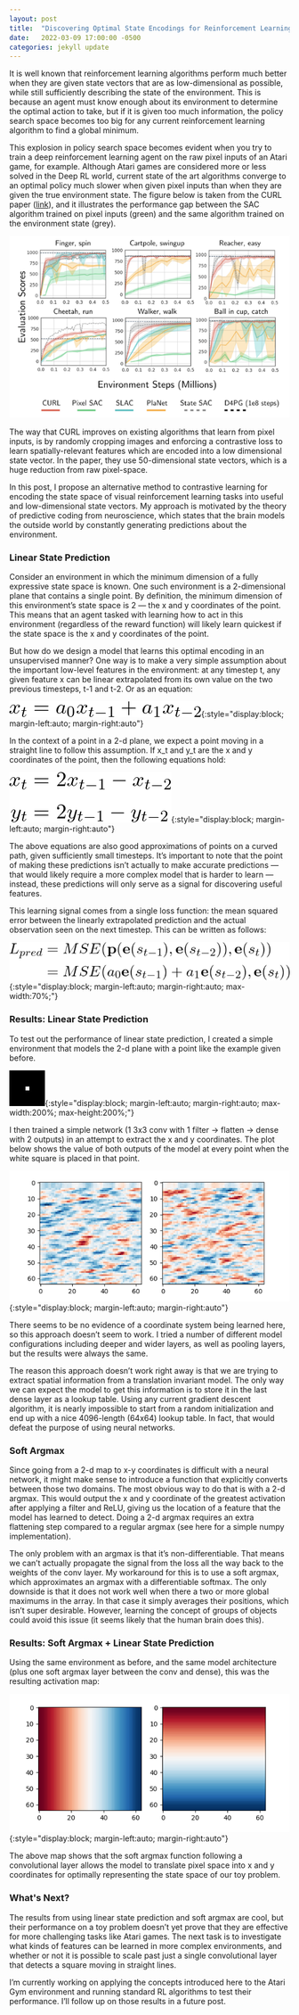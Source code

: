 ```yaml
---
layout: post
title:  "Discovering Optimal State Encodings for Reinforcement Learning Algorithms"
date:   2022-03-09 17:00:00 -0500
categories: jekyll update
---
```

It is well known that reinforcement learning algorithms perform much better when they are given state vectors that are as low-dimensional as possible, while still sufficiently describing the state of the environment. This is because an agent must know enough about its environment to determine the optimal action to take, but if it is given too much information, the policy search space becomes too big for any current reinforcement learning algorithm to find a global minimum.

This explosion in policy search space becomes evident when you try to train a deep reinforcement learning agent on the raw pixel inputs of an Atari game, for example. Although Atari games are considered more or less solved in the Deep RL world, current state of the art algorithms converge to an optimal policy much slower when given pixel inputs than when they are given the true environment state. The figure below is taken from the CURL paper ([link](https://arxiv.org/abs/2004.04136v1)), and it illustrates the performance gap between the SAC algorithm trained on pixel inputs (green) and the same algorithm trained on the environment state (grey).

![curl results](/assets/curl_results.png)

The way that CURL improves on existing algorithms that learn from pixel inputs, is by randomly cropping images and enforcing a contrastive loss to learn spatially-relevant features which are encoded into a low dimensional state vector. In the paper, they use 50-dimensional state vectors, which is a huge reduction from raw pixel-space.

In this post, I propose an alternative method to contrastive learning for encoding the state space of visual reinforcement learning tasks into useful and low-dimensional state vectors. My approach is motivated by the theory of predictive coding from neuroscience, which states that the brain models the outside world by constantly generating predictions about the environment.

### **Linear State Prediction**
Consider an environment in which the minimum dimension of a fully expressive state space is known. One such environment is a 2-dimensional plane that contains a single point. By definition, the minimum dimension of this environment’s state space is 2 — the x and y coordinates of the point. This means that an agent tasked with learning how to act in this environment (regardless of the reward function) will likely learn quickest if the state space is the x and y coordinates of the point.

But how do we design a model that learns this optimal encoding in an unsupervised manner? One way is to make a very simple assumption about the important low-level features in the environment: at any timestep t, any given feature x can be linear extrapolated from its own value on the two previous timesteps, t-1 and t-2. Or as an equation:

![equation 1](/assets/eq1.png){:style="display:block; margin-left:auto; margin-right:auto"}


In the context of a point in a 2-d plane, we expect a point moving in a straight line to follow this assumption. If x_t and y_t are the x and y coordinates of the point, then the following equations hold:

![equation 2](/assets/eq2.png){:style="display:block; margin-left:auto; margin-right:auto"}

The above equations are also good approximations of points on a curved path, given sufficiently small timesteps. It’s important to note that the point of making these predictions isn’t actually to make accurate predictions — that would likely require a more complex model that is harder to learn — instead, these predictions will only serve as a signal for discovering useful features.

This learning signal comes from a single loss function: the mean squared error between the linearly extrapolated prediction and the actual observation seen on the next timestep. This can be written as follows:

![equation 3](/assets/eq3.png){:style="display:block; margin-left:auto; margin-right:auto; max-width:70%;"}

### **Results: Linear State Prediction**
To test out the performance of linear state prediction, I created a simple environment that models the 2-d plane with a point like the example given before.

![env gif](/assets/env.gif){:style="display:block; margin-left:auto; margin-right:auto; max-width:200%; max-height:200%;"}

I then trained a simple network (1 3x3 conv with 1 filter -> flatten -> dense with 2 outputs) in an attempt to extract the x and y coordinates. The plot below shows the value of both outputs of the model at every point when the white square is placed in that point.

![encoding 1](/assets/encodings1.png){:style="display:block; margin-left:auto; margin-right:auto"}

There seems to be no evidence of a coordinate system being learned here, so this approach doesn’t seem to work. I tried a number of different model configurations including deeper and wider layers, as well as pooling layers, but the results were always the same.

The reason this approach doesn’t work right away is that we are trying to extract spatial information from a translation invariant model. The only way we can expect the model to get this information is to store it in the last dense layer as a lookup table. Using any current gradient descent algorithm, it is nearly impossible to start from a random initialization and end up with a nice 4096-length (64x64) lookup table. In fact, that would defeat the purpose of using neural networks.

### **Soft Argmax**
Since going from a 2-d map to x-y coordinates is difficult with a neural network, it might make sense to introduce a function that explicitly converts between those two domains. The most obvious way to do that is with a 2-d argmax. This would output the x and y coordinate of the greatest activation after applying a filter and ReLU, giving us the location of a feature that the model has learned to detect. Doing a 2-d argmax requires an extra flattening step compared to a regular argmax (see here for a simple numpy implementation).

The only problem with an argmax is that it’s non-differentiable. That means we can’t actually propagate the signal from the loss all the way back to the weights of the conv layer. My workaround for this is to use a soft argmax, which approximates an argmax with a differentiable softmax. The only downside is that it does not work well when there a two or more global maximums in the array. In that case it simply averages their positions, which isn’t super desirable. However, learning the concept of groups of objects could avoid this issue (it seems likely that the human brain does this).

### **Results: Soft Argmax + Linear State Prediction**
Using the same environment as before, and the same model architecture (plus one soft argmax layer between the conv and dense), this was the resulting activation map:

![encoding 2](/assets/encodings2.png){:style="display:block; margin-left:auto; margin-right:auto"}

The above map shows that the soft argmax function following a convolutional layer allows the model to translate pixel space into x and y coordinates for optimally representing the state space of our toy problem.

### **What's Next?**
The results from using linear state prediction and soft argmax are cool, but their performance on a toy problem doesn’t yet prove that they are effective for more challenging tasks like Atari games. The next task is to investigate what kinds of features can be learned in more complex environments, and whether or not it is possible to scale past just a single convolutional layer that detects a square moving in straight lines.

I’m currently working on applying the concepts introduced here to the Atari Gym environment and running standard RL algorithms to test their performance. I’ll follow up on those results in a future post.